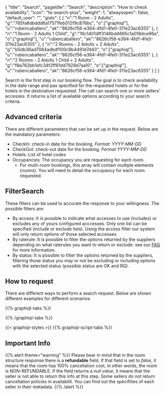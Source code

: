 {
"title": "Search",
"pagetitle": "Search",
"description": "How to check availability",
"icon": "fa-search-plus",
"weight": 1,
"alwaysopen": false,
"default_user": "",
"gists": [
    {
        "n":"1 Room - 2 Adults",
        "g":"765fa8dbddd6a17571feb012f9c876bc",
        "o":["graphiql"],
        "u":"rubencaballero",
        "ak":"8626cf56-e364-4fd1-4fe0-311e23ac6355"
    }, 
    {
        "n":"1 Room - 2 Adults 1 Child",
        "g":"16c1401dff3146bd4685c1a018dce96a",
        "o":["graphiql"],
        "u":"rubencaballero",
        "ak":"8626cf56-e364-4fd1-4fe0-311e23ac6355"
    },
    {
        "n":"2 Rooms - 2 Adults + 2 Adults",
        "g":"b5db36ad7084adbdf100c9b4491d7d43",
        "o":["graphiql"],
        "u":"rubencaballero",
        "ak":"8626cf56-e364-4fd1-4fe0-311e23ac6355"
    },
    {
        "n":"2 Rooms - 2 Adults 1 Child + 2 Adults",
        "g":"f8a762bb1efc34f2ff61dd7929d7aa10",
        "o":["graphiql"],
        "u":"rubencaballero",
        "ak":"8626cf56-e364-4fd1-4fe0-311e23ac6355"
    }
 ]
}


Search is the first step in our booking flow. The goal is to check availability in the date range and pax specified for the requested hotels or for the hotels in the  destination requested. The call can search  one or more sellers' accesses. It returns a list of available options according to your search criteria.

## Advanced criteria
There are  different parameters that can be set up in the request. Below are the mandatory parameters: 

- CheckIn: check-in date for the booking. _Format: YYYY-MM-DD_
- CheckOut: check-out date for the booking. _Format YYYY-MM-DD_
- Hotels: List of hotel codes 
- Occupancies: The occupancy you are requesting for each room.
  - For multi-room bookings, this array will contain multiple elements (rooms). You will  need to detail the occupancy for each room requested.

## FilterSearch
These filters can be used to accurate the response to your willingness.
The possible filters are:

- By access: It is possible to indicate what accesses to use (includes) or excludes any of yours configured acccesses. Only one list can be specified (include or exclude lists). Using the access filter our system will only return options of those selected accesses.
- By raterule:  It is possible to filter the options returned by the suppliers depending on what raterules you want to return or exclude: see our [FAQ](https://knowledge.travelgatex.com/which-are-the-possible-filters-in-the-search-request) for more information.
- By status: It is possible to filter the options returned by the suppliers, filtering those status you may or not be excluding or including options with the selected status (possible status are OK and RQ).

## How to request
There are different ways to perform a search request. Below are shown different examples for different scenarios:

{{% graphiql-tabs %}}

{{% /graphiql-tabs %}}

{{< graphiql-styles >}}
{{% graphiql-script-tabs %}}

## Important Info

{{% alert theme="warning" %}}
Please bear in mind that in the room structure response there is a **refundable** field. If that field is set to _false_, it means that the room has 100% cancellation cost, in other words, the room is NON-REFUNDABLE.
If the field returns a _null value_,  it means that the seller is not able to return this info at this step. Some sellers do not return cancellation policies in availabilit. You can find out the specifities of each seller in their metadata.
{{% /alert %}}
